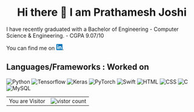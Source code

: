 <h1 align="center"> Hi there 👋 I am Prathamesh Joshi</h1>

<!--
**prathamesh1499/prathamesh1499** is a ✨ _special_ ✨ repository because its `README.md` (this file) appears on your GitHub profile.
<!-- Actual text -->
I have recently graduated with a Bachelor of Engineering - Computer Science & Engineering. - CGPA 9.07/10

You can find me on [![LinkedIn][1.2]][1].

## Languages/Frameworks : Worked on 

![Python](https://img.shields.io/badge/Python-3-informational?style=flat&logo=Python&logoColor=blue&color=#FFFF00)
![Tensorflow](https://img.shields.io/badge/Tensorflow-2-informational?style=flat&logo=Tensorflow&logoColor=orange&color=#FFFF00)
![Keras](https://img.shields.io/badge/Keras-2.3-informational?style=flat&logo=Keras&logoColor=red&color=#FFFF00)
![PyTorch](https://img.shields.io/badge/Pytorch-1.2-informational?style=flat&logo=PyTorch&logoColor=red&color=#FFFF00)
![Swift](https://img.shields.io/badge/Swift-4-informational?style=flat&logo=Swift&logoColor=orange&color=#FFFF00)
![HTML](https://img.shields.io/badge/HTML-5-informational?style=flat&logo=HTML5&logoColor=orange&color=#FFFF00)
![CSS](https://img.shields.io/badge/CSS-3-informational?style=flat&logo=CSS3&logoColor=blue&color=#FFFF00)
![C](https://img.shields.io/badge/C-informational?style=flat&logo=C&logoColor=white&color=#FFFFF0)
![MySQL](https://img.shields.io/badge/MySQL-informational?style=flat&logo=MySQL&logoColor=black&color=#FFFFF0)

<table align="center">
  <tr>
    <td>You are Visitor</td>
    <td><img src="https://profile-counter.glitch.me/prathamesh1499/count.svg" alt="vistor count" height="30" /></td>
  </tr>
</table>

<!-- Icons -->

[1.2]: https://github.com/prathamesh1499/prathamesh1499/blob/master/linkedin16x16.png
<!-- Links to your social media accounts -->

[1]: https://www.linkedin.com/in/prathamesh-joshi-14899august/

<!--[![Prathamesh's github stats](https://github-readme-stats.vercel.app/api?username=prathamesh1499&show_icons=true&hide=prs)](https://github.com/prathamesh1499/github-readme-stats)-->

